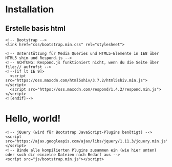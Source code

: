 # Installation

## Erstelle basis html

<!DOCTYPE html>
<html lang="de">
  <head>
    <meta charset="utf-8">
    <meta http-equiv="X-UA-Compatible" content="IE=edge">
    <meta name="viewport" content="width=device-width, initial-scale=1">
    <!-- Die 3 Meta-Tags oben *müssen* zuerst im head stehen; jeglicher sonstiger head-Inhalt muss *nach* diesen Tags kommen -->
    <title>Bootstrap-Basis-Vorlage</title>

    <!-- Bootstrap -->
    <link href="css/bootstrap.min.css" rel="stylesheet">

    <!-- Unterstützung für Media Queries und HTML5-Elemente in IE8 über HTML5 shim und Respond.js -->
    <!-- ACHTUNG: Respond.js funktioniert nicht, wenn du die Seite über file:// aufrufst -->
    <!--[if lt IE 9]>
      <script src="https://oss.maxcdn.com/html5shiv/3.7.2/html5shiv.min.js"></script>
      <script src="https://oss.maxcdn.com/respond/1.4.2/respond.min.js"></script>
    <![endif]-->
  </head>
  <body>
    <h1>Hello, world!</h1>

    <!-- jQuery (wird für Bootstrap JavaScript-Plugins benötigt) -->
    <script src="https://ajax.googleapis.com/ajax/libs/jquery/1.11.3/jquery.min.js"></script>
    <!-- Binde alle kompilierten Plugins zusammen ein (wie hier unten) oder such dir einzelne Dateien nach Bedarf aus -->
    <script src="js/bootstrap.min.js"></script>
  </body>
</html>